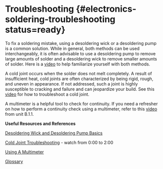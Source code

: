# Troubleshooting {#electronics-soldering-troubleshooting status=ready}

To fix a soldering mistake, using a desoldering wick or a desoldering pump is a common solution. While in general, both methods can be used interchangeably, it is often advisable to use a desoldering pump to remove large amounts of solder and a desoldering wick to remove smaller amounts of solder. Here is a [video](https://www.youtube.com/watch?v=bG7yW9FigJA) to help familiarize yourself with both methods.
 
A cold joint occurs when the solder does not melt completely. A result of insufficient heat, cold joints are often characterized by being rigid, rough, and uneven in appearance. If not addressed, such a joint is highly susceptible to cracking and failure and can jeopardize your build. See this [video](https://www.youtube.com/watch?v=VLubdi6aC3g) for how to troubleshoot a cold joint. 

A multimeter is a helpful tool to check for continuity. If you need a refresher on how to perform a continuity check using a multimeter, refer to this [video](https://www.youtube.com/watch?v=TdUK6RPdIrA) from unit B.1.1.

**Useful Resources and References**

[Desoldering Wick and Desoldering Pump Basics](https://www.youtube.com/watch?v=bG7yW9FigJA)

[Cold Joint Troubleshooting](https://www.youtube.com/watch?v=VLubdi6aC3g) - watch from 0:00 to 2:00

[Using A Multimeter](https://www.youtube.com/watch?v=TdUK6RPdIrA)

[Glossary](https://docs.google.com/document/d/1LJzESfH8VnLDAitNTwwa-iDZs-zY-KM2v1EuWFoLz6A/edit?usp=sharing)
